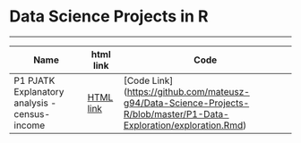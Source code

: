 # Data Science Projects in R





***

|Name|html link| Code
|--------|-----------|--------------|
|P1 PJATK Explanatory analysis - census-income| [HTML link](https://htmlpreview.github.io/?https://github.com/mateusz-g94/Data-Science-Projects-R/blob/master/P1-Data-Exploration/exploration.html)|[Code Link] (https://github.com/mateusz-g94/Data-Science-Projects-R/blob/master/P1-Data-Exploration/exploration.Rmd)